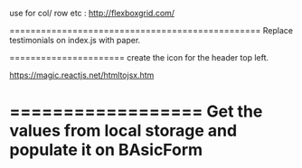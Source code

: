 

use for col/ row etc :
http://flexboxgrid.com/

================================================
Replace testimonials on index.js with paper. 

======================
create the icon for the header top left. 

https://magic.reactjs.net/htmltojsx.htm

==================
Get the values from local storage and populate it on BAsicForm
==================

